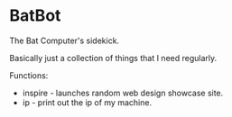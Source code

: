# BatBot
The Bat Computer's sidekick.

Basically just a collection of things that I need regularly.

Functions:
  * inspire - launches random web design showcase site.
  * ip - print out the ip of my machine.